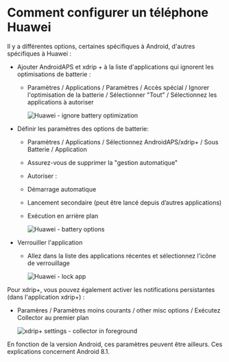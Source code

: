 # Comment configurer un téléphone Huawei

Il y a différentes options, certaines spécifiques à Android, d'autres spécifiques à Huawei :

* Ajouter AndroidAPS et xdrip + à la liste d'applications qui ignorent les optimisations de batterie :
  * Paramètres / Applications / Paramètres / Accès spécial / Ignorer l'optimisation de la batterie / Sélectionner "Tout" / Sélectionnez les applications à autoriser

    ![Huawei - ignore battery optimization](../images/Huawei_BatteryOptimization.png)


* Définir les paramètres des options de batterie:
  * Paramètres / Applications / Sélectionnez AndroidAPS/xdrip+ / Sous Batterie / Application
   * Assurez-vous de supprimer la "gestion automatique"
    * Autoriser :
     * Démarrage automatique
     * Lancement secondaire (peut être lancé depuis d’autres applications)
     * Exécution en arrière plan

       ![Huawei - battery options](../images/Huawei_BatteryOptions.png)


* Verrouiller l'application
  * Allez dans la liste des applications récentes et sélectionnez l'icône de verrouillage

    ![Huawei - lock app](../images/Huawei_LockApp.png)


Pour xdrip+, vous pouvez également activer les notifications persistantes (dans l'application xdrip+) :
* Paramères / Paramètres moins courants / other misc options / Exécutez Collector au premier plan

   ![xdrip+ settings - collector in foreground](../images/xdrip_collector_foreground.png)


En fonction de la version Android, ces paramètres peuvent être ailleurs. Ces explications concernent Android 8.1.
